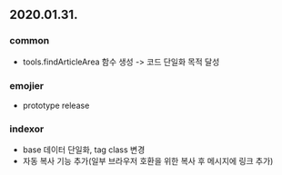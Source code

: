 2020.01.31.
---

### common
* tools.findArticleArea 함수 생성 -> 코드 단일화 목적 달성

### emojier
* prototype release

### indexor
* base 데이터 단일화, tag class 변경
* 자동 복사 기능 추가(일부 브라우저 호환을 위한 복사 후 메시지에 링크 추가)